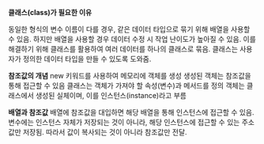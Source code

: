 **클래스(class)가 필요한 이유**

동일한 형식의 변수 이름이 다를 경우, 같은 데이터 타입으로 묶기 위해 배열을 사용할 수 있음.
하지만 배열을 사용할 경우 데이터 수정 시 작업 난이도가 높아질 수 있음.
이를 해결하기 위해 클래스를 활용하여 여러 데이터를 하나의 클래스로 묶음.
클래스는 사용자가 정의한 데이터 타입을 만들 수 있도록 도와줌.

**참조값의 개념**
new 키워드를 사용하여 메모리에 객체를 생성
생성된 객체는 참조값을 통해 접근할 수 있음
클래스는 객체가 가져야 할 속성(변수)과 메서드를 정의
객체는 클래스에서 생성된 실체이며, 이를 인스턴스(instance)라고 부름

**배열과 참조값**
배열에 참조값을 대입하면 해당 배열을 통해 인스턴스에 접근할 수 있음.
변수에는 인스턴스 자체가 저장되는 것이 아니라, 해당 인스턴스에 접근할 수 있는 주소값만 저장됨.
따라서 값이 복사되는 것이 아니라 참조값만 전달.
